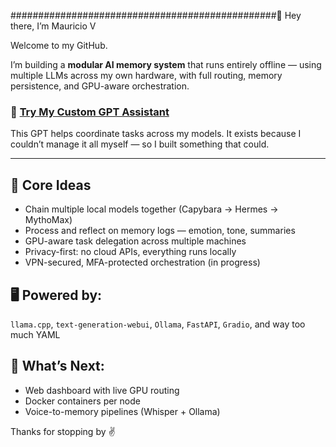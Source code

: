 ################################################🧠 Hey there, I’m Mauricio V

Welcome to my GitHub.

I’m building a **modular AI memory system** that runs entirely offline — using multiple LLMs across my own hardware, with full routing, memory persistence, and GPU-aware orchestration.

### 🔗 [Try My Custom GPT Assistant](https://chatgpt.com/g/g-686d56d1a8048191bd32fdb5704d2eb4-memoryarchitect-gpt)  
This GPT helps coordinate tasks across my models. It exists because I couldn’t manage it all myself — so I built something that could.

---

## 🧩 Core Ideas

- Chain multiple local models together (Capybara → Hermes → MythoMax)
- Process and reflect on memory logs — emotion, tone, summaries
- GPU-aware task delegation across multiple machines
- Privacy-first: no cloud APIs, everything runs locally
- VPN-secured, MFA-protected orchestration (in progress)

## 🖥️ Powered by:
`llama.cpp`, `text-generation-webui`, `Ollama`, `FastAPI`, `Gradio`, and way too much YAML

## 🔭 What’s Next:
- Web dashboard with live GPU routing
- Docker containers per node
- Voice-to-memory pipelines (Whisper + Ollama)

Thanks for stopping by ✌️
